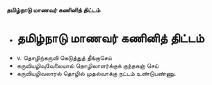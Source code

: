 **தமிழ்நாடு மாணவர் கணினித் திட்டம்**
- # தமிழ்நாடு மாணவர் கணினித் திட்டம்
- v. தொழிற்கருவி கெடுத்துத் தீங்குசெய்
- கருவியழிவுவேலையால் தொழிலாளர்க்குக் குந்தகஞ் செய்
- கருவியழிவலாரல் தொழில் முதல்வாக்கு நட்டம் உண்டுபண்ணு.

